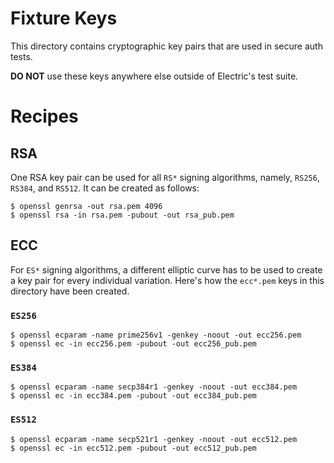 Fixture Keys
============

This directory contains cryptographic key pairs that are used in secure auth tests.

**DO NOT** use these keys anywhere else outside of Electric's test suite.

# Recipes

## RSA

One RSA key pair can be used for all `RS*` signing algorithms, namely, `RS256`, `RS384`, and `RS512`. It can be created
as follows:

```
$ openssl genrsa -out rsa.pem 4096
$ openssl rsa -in rsa.pem -pubout -out rsa_pub.pem
```

## ECC

For `ES*` signing algorithms, a different elliptic curve has to be used to create a key pair for every individual
variation. Here's how the `ecc*.pem` keys in this directory have been created.

### `ES256`

```
$ openssl ecparam -name prime256v1 -genkey -noout -out ecc256.pem
$ openssl ec -in ecc256.pem -pubout -out ecc256_pub.pem
```

### `ES384`

```
$ openssl ecparam -name secp384r1 -genkey -noout -out ecc384.pem
$ openssl ec -in ecc384.pem -pubout -out ecc384_pub.pem
```

### `ES512`

```
$ openssl ecparam -name secp521r1 -genkey -noout -out ecc512.pem
$ openssl ec -in ecc512.pem -pubout -out ecc512_pub.pem
```
